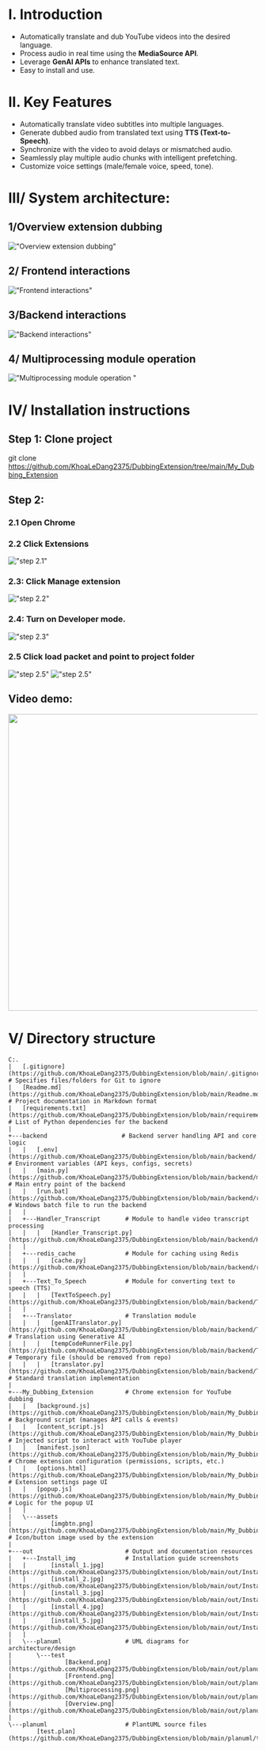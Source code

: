 # I. Introduction
- Automatically translate and dub YouTube videos into the desired language.
- Process audio in real time using the **MediaSource API**.
- Leverage **GenAI APIs** to enhance translated text.
- Easy to install and use.

# II. Key Features
- Automatically translate video subtitles into multiple languages.
- Generate dubbed audio from translated text using **TTS (Text-to-Speech)**.
- Synchronize with the video to avoid delays or mismatched audio.
- Seamlessly play multiple audio chunks with intelligent prefetching.
- Customize voice settings (male/female voice, speed, tone).
# III/ System architecture:
## 1/Overview extension dubbing
!["Overview extension dubbing"](/out/planuml/test/Overview.png)
## 2/ Frontend interactions
!["Frontend interactions"](/out/planuml/test/Frontend.png)
## 3/Backend interactions
!["Backend interactions"](/out/planuml/test/Backend.png)
## 4/ Multiprocessing module operation
!["Multiprocessing module operation "](/out/planuml/test/Multiprocessing.png)
# IV/ Installation instructions
## Step 1: Clone project
git clone https://github.com/KhoaLeDang2375/DubbingExtension/tree/main/My_Dubbing_Extension
## Step 2: 
### 2.1 Open  Chrome 
### 2.2 Click Extensions 
!["step 2.1"](/out/Install_img/install_1.jpg)
### 2.3: Click Manage extension
!["step 2.2"](/out/Install_img/install_2.jpg)
### 2.4: Turn on  Developer mode.
!["step 2.3"](/out/Install_img/install_3.jpg)
### 2.5 Click load packet and point to project folder
!["step 2.5"](/out/Install_img/install_4.jpg)
!["step 2.5"](/out/Install_img/install_5.jpg)
## Video demo:

<p align="center">
  <a href="https://youtu.be/-GQ69umfJWs">
    <img src="https://img.youtube.com/vi/-GQ69umfJWs/maxresdefault.jpg" width="600">
  </a>
</p>

# V/ Directory structure
```
C:.
|   [.gitignore](https://github.com/KhoaLeDang2375/DubbingExtension/blob/main/.gitignore)                  # Specifies files/folders for Git to ignore
|   [Readme.md](https://github.com/KhoaLeDang2375/DubbingExtension/blob/main/Readme.md)                   # Project documentation in Markdown format
|   [requirements.txt](https://github.com/KhoaLeDang2375/DubbingExtension/blob/main/requirements.txt)     # List of Python dependencies for the backend
|
+---backend                     # Backend server handling API and core logic
|   |   [.env](https://github.com/KhoaLeDang2375/DubbingExtension/blob/main/backend/.env)                  # Environment variables (API keys, configs, secrets)
|   |   [main.py](https://github.com/KhoaLeDang2375/DubbingExtension/blob/main/backend/main.py)            # Main entry point of the backend
|   |   [run.bat](https://github.com/KhoaLeDang2375/DubbingExtension/blob/main/backend/run.bat)            # Windows batch file to run the backend
|   |
|   +---Handler_Transcript       # Module to handle video transcript processing
|   |   |   [Handler_Transcript.py](https://github.com/KhoaLeDang2375/DubbingExtension/blob/main/backend/Handler_Transcript/Handler_Transcript.py)
|   |
|   +---redis_cache              # Module for caching using Redis
|   |   |   [cache.py](https://github.com/KhoaLeDang2375/DubbingExtension/blob/main/backend/redis_cache/cache.py)
|   |
|   +---Text_To_Speech           # Module for converting text to speech (TTS)
|   |   |   [TextToSpeech.py](https://github.com/KhoaLeDang2375/DubbingExtension/blob/main/backend/Text_To_Speech/TextToSpeech.py)
|   |
|   +---Translator               # Translation module
|   |   |   [genAITranslator.py](https://github.com/KhoaLeDang2375/DubbingExtension/blob/main/backend/Translator/genAITranslator.py)   # Translation using Generative AI
|   |   |   [tempCodeRunnerFile.py](https://github.com/KhoaLeDang2375/DubbingExtension/blob/main/backend/Translator/tempCodeRunnerFile.py) # Temporary file (should be removed from repo)
|   |   |   [translator.py](https://github.com/KhoaLeDang2375/DubbingExtension/blob/main/backend/Translator/translator.py)              # Standard translation implementation
|
+---My_Dubbing_Extension         # Chrome extension for YouTube dubbing
|   |   [background.js](https://github.com/KhoaLeDang2375/DubbingExtension/blob/main/My_Dubbing_Extension/background.js)            # Background script (manages API calls & events)
|   |   [content_script.js](https://github.com/KhoaLeDang2375/DubbingExtension/blob/main/My_Dubbing_Extension/content_script.js)    # Injected script to interact with YouTube player
|   |   [manifest.json](https://github.com/KhoaLeDang2375/DubbingExtension/blob/main/My_Dubbing_Extension/manifest.json)            # Chrome extension configuration (permissions, scripts, etc.)
|   |   [options.html](https://github.com/KhoaLeDang2375/DubbingExtension/blob/main/My_Dubbing_Extension/options.html)              # Extension settings page UI
|   |   [popup.js](https://github.com/KhoaLeDang2375/DubbingExtension/blob/main/My_Dubbing_Extension/popup.js)                      # Logic for the popup UI
|   |
|   \---assets
|           [imgbtn.png](https://github.com/KhoaLeDang2375/DubbingExtension/blob/main/My_Dubbing_Extension/assets/imgbtn.png)       # Icon/button image used by the extension
|
+---out                          # Output and documentation resources
|   +---Install_img              # Installation guide screenshots
|   |       [install_1.jpg](https://github.com/KhoaLeDang2375/DubbingExtension/blob/main/out/Install_img/install_1.jpg)
|   |       [install_2.jpg](https://github.com/KhoaLeDang2375/DubbingExtension/blob/main/out/Install_img/install_2.jpg)
|   |       [install_3.jpg](https://github.com/KhoaLeDang2375/DubbingExtension/blob/main/out/Install_img/install_3.jpg)
|   |       [install_4.jpg](https://github.com/KhoaLeDang2375/DubbingExtension/blob/main/out/Install_img/install_4.jpg)
|   |       [install_5.jpg](https://github.com/KhoaLeDang2375/DubbingExtension/blob/main/out/Install_img/install_5.jpg)
|   |
|   \---planuml                  # UML diagrams for architecture/design
|       \---test
|               [Backend.png](https://github.com/KhoaLeDang2375/DubbingExtension/blob/main/out/planuml/test/Backend.png)
|               [Frontend.png](https://github.com/KhoaLeDang2375/DubbingExtension/blob/main/out/planuml/test/Frontend.png)
|               [Multiprocessing.png](https://github.com/KhoaLeDang2375/DubbingExtension/blob/main/out/planuml/test/Multiprocessing.png)
|               [Overview.png](https://github.com/KhoaLeDang2375/DubbingExtension/blob/main/out/planuml/test/Overview.png)
|
\---planuml                      # PlantUML source files
        [test.plan](https://github.com/KhoaLeDang2375/DubbingExtension/blob/main/planuml/test.plan)

```


